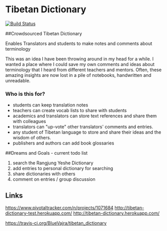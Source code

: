 Tibetan Dictionary
==================

[![Build Status](https://travis-ci.org/BlueVajra/tibetan_dictionary.svg?branch=master)](https://travis-ci.org/BlueVajra/tibetan_dictionary)

##Crowdsourced Tibetan Dictionary

Enables Translators and students to make notes and comments about terminology

This was an idea I have been throwing around in my head for a while. I wanted a place where I could save my own comments and ideas about terminology that I heard from different teachers and mentors.
Often, these amazing insights are now lost in a pile of notebooks, handwritten and unreadable.

### Who is this for?
- students can keep translation notes
- teachers can create vocab lists to share with students
- academics and translators can store text references and share them with colleagues
- translators can "up-vote" other translators' comments and entries.
- any student of Tibetan language to store and share their ideas and the wisdom of others.
- publishers and authors can add book glossaries

##Dreams and Goals - current todo list

1. search the Rangjung Yeshe Dictionary
1. add entries to personal dictionary for searching
1. share dictionaries with others
1. comment on entries / group discussion

## Links
https://www.pivotaltracker.com/n/projects/1071684
http://tibetan-dictionary-test.herokuapp.com/
http://tibetan-dictionary.herokuapp.com/

https://travis-ci.org/BlueVajra/tibetan_dictionary

